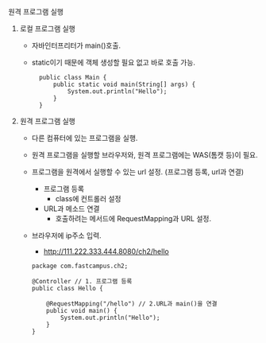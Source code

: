 원격 프로그램 실행
1. 로컬 프로그램 실행
    * 자바인터프리터가 main()호출.
    * static이기 때문에 객체 생성할 필요 없고 바로 호출 가능. 
        
            public class Main {
                public static void main(String[] args) {
                    System.out.println("Hello");
                }
            }
2. 원격 프로그램 실행
    * 다른 컴퓨터에 있는 프로그램을 실행.
    * 원격 프로그램을 실행할 브라우저와, 원격 프로그램에는 WAS(톰캣 등)이 필요. 
    * 프로그램을 원격에서 실행할 수 있는 url 설정. (프로그램 등록, url과 연결)
        * 프로그램 등록 
            * class에 컨트롤러 설정
        * URL과 메소드 연결
            * 호출하려는 메서드에 RequestMapping과 URL 설정.
    * 브라우저에 ip주소 입력. 
        * http://111.222.333.444.8080/ch2/hello



        ```
        package com.fastcampus.ch2;

        @Controller // 1. 프로그램 등록
        public class Hello {

            @RequestMapping("/hello") // 2.URL과 main()을 연결 
            public void main() {
                System.out.println("Hello");
            }
        }
        ```